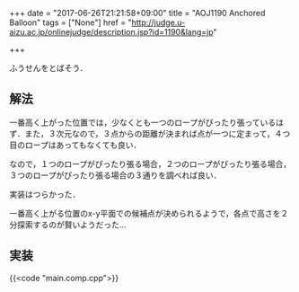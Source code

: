 +++
date = "2017-06-26T21:21:58+09:00"
title = "AOJ1190 Anchored Balloon"
tags = ["None"]
href = "http://judge.u-aizu.ac.jp/onlinejudge/description.jsp?id=1190&lang=jp"

+++

ふうせんをとばそう．

<!--more-->

## 解法

一番高く上がった位置では，少なくとも一つのロープがぴったり張っているはず．また，３次元なので，３点からの距離が決まれば点が一つに定まって，４つ目のロープはあってもなくても良い．

なので，１つのロープがぴったり張る場合，２つのロープがぴったり張る場合，３つのロープがぴったり張る場合の３通りを調べれば良い．

実装はつらかった．

一番高く上がる位置のx-y平面での候補点が決められるようで，各点で高さを２分探索するのが賢いようだった...

## 実装

{{<code "main.comp.cpp">}}
